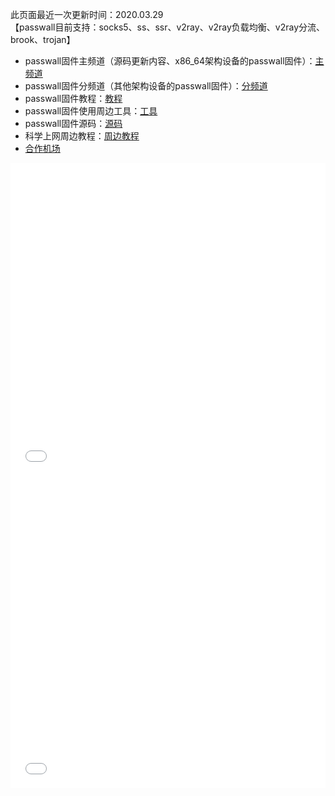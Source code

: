此页面最近一次更新时间：2020.03.29        
【passwall目前支持：socks5、ss、ssr、v2ray、v2ray负载均衡、v2ray分流、brook、trojan】          
* passwall固件主频道（源码更新内容、x86_64架构设备的passwall固件）：[主频道](https://t.me/passwall)        
* passwall固件分频道（其他架构设备的passwall固件）：[分频道](./sub.md)             
* passwall固件教程：[教程](./tips.md)      
* passwall固件使用周边工具：[工具](https://passwallopenwrt.github.io/tool/)                
* passwall固件源码：[源码](./code.md)     
* 科学上网周边教程：[周边教程](./others.md)            
* [合作机场](./air.md)         
<iframe width="100%" height="500" src="//player.bilibili.com/player.html?aid=95651758&bvid=BV17E411j7sc&cid=163299296&page=1" scrolling="no" border="0" frameborder="no" framespacing="0" allowfullscreen="true"> </iframe>         
<iframe width="100%" height="500" src="//player.bilibili.com/player.html?aid=83513036&bvid=BV18J411J7Gi&cid=142871173&page=1" scrolling="no" border="0" frameborder="no" framespacing="0" allowfullscreen="true"> </iframe>                                 

    
        
        
